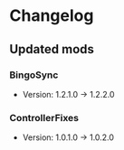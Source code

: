 # Changelog


## Updated mods

### BingoSync

- Version: 1.2.1.0 -> 1.2.2.0

### ControllerFixes

- Version: 1.0.1.0 -> 1.0.2.0

